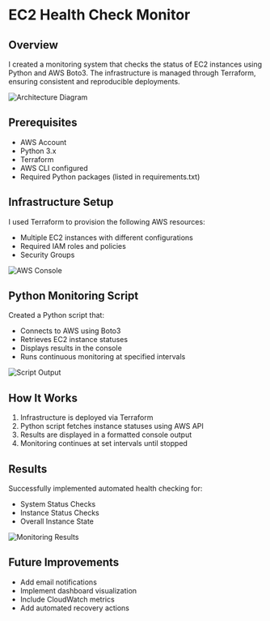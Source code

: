 # EC2 Health Check Monitor

## Overview
I created a monitoring system that checks the status of EC2 instances using Python and AWS Boto3. The infrastructure is managed through Terraform, ensuring consistent and reproducible deployments.

![Architecture Diagram](images/architecture.png)

## Prerequisites
- AWS Account  
- Python 3.x
- Terraform
- AWS CLI configured
- Required Python packages (listed in requirements.txt)

## Infrastructure Setup
I used Terraform to provision the following AWS resources:
- Multiple EC2 instances with different configurations
- Required IAM roles and policies  
- Security Groups

![AWS Console](images/instances.png)

## Python Monitoring Script
Created a Python script that:
- Connects to AWS using Boto3
- Retrieves EC2 instance statuses
- Displays results in the console
- Runs continuous monitoring at specified intervals

![Script Output](images/monitoring.png)

## How It Works
1. Infrastructure is deployed via Terraform
2. Python script fetches instance statuses using AWS API
3. Results are displayed in a formatted console output
4. Monitoring continues at set intervals until stopped

## Results
Successfully implemented automated health checking for:
- System Status Checks
- Instance Status Checks
- Overall Instance State

![Monitoring Results](images/results.png)

## Future Improvements
- Add email notifications
- Implement dashboard visualization
- Include CloudWatch metrics
- Add automated recovery actions
